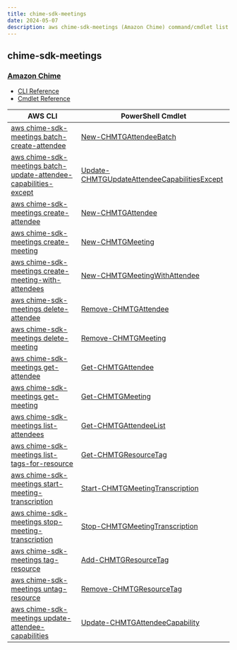 ```yaml
---
title: chime-sdk-meetings
date: 2024-05-07
description: aws chime-sdk-meetings (Amazon Chime) command/cmdlet list.
---
```


## chime-sdk-meetings

### [Amazon Chime](https://aws.amazon.com/chime/)

* [CLI Reference](https://awscli.amazonaws.com/v2/documentation/api/latest/reference/chime-sdk-meetings/index.html)
* [Cmdlet Reference](https://docs.aws.amazon.com/powershell/latest/reference/items/ChimeSDKMeetings_cmdlets.html)

|AWS CLI|PowerShell Cmdlet|
|----|----|
|[aws chime-sdk-meetings batch-create-attendee](https://awscli.amazonaws.com/v2/documentation/api/latest/reference/chime-sdk-meetings/batch-create-attendee.html)|[New-CHMTGAttendeeBatch](https://docs.aws.amazon.com/powershell/latest/reference/items/New-CHMTGAttendeeBatch.html)|
|[aws chime-sdk-meetings batch-update-attendee-capabilities-except](https://awscli.amazonaws.com/v2/documentation/api/latest/reference/chime-sdk-meetings/batch-update-attendee-capabilities-except.html)|[Update-CHMTGUpdateAttendeeCapabilitiesExcept](https://docs.aws.amazon.com/powershell/latest/reference/items/Update-CHMTGUpdateAttendeeCapabilitiesExcept.html)|
|[aws chime-sdk-meetings create-attendee](https://awscli.amazonaws.com/v2/documentation/api/latest/reference/chime-sdk-meetings/create-attendee.html)|[New-CHMTGAttendee](https://docs.aws.amazon.com/powershell/latest/reference/items/New-CHMTGAttendee.html)|
|[aws chime-sdk-meetings create-meeting](https://awscli.amazonaws.com/v2/documentation/api/latest/reference/chime-sdk-meetings/create-meeting.html)|[New-CHMTGMeeting](https://docs.aws.amazon.com/powershell/latest/reference/items/New-CHMTGMeeting.html)|
|[aws chime-sdk-meetings create-meeting-with-attendees](https://awscli.amazonaws.com/v2/documentation/api/latest/reference/chime-sdk-meetings/create-meeting-with-attendees.html)|[New-CHMTGMeetingWithAttendee](https://docs.aws.amazon.com/powershell/latest/reference/items/New-CHMTGMeetingWithAttendee.html)|
|[aws chime-sdk-meetings delete-attendee](https://awscli.amazonaws.com/v2/documentation/api/latest/reference/chime-sdk-meetings/delete-attendee.html)|[Remove-CHMTGAttendee](https://docs.aws.amazon.com/powershell/latest/reference/items/Remove-CHMTGAttendee.html)|
|[aws chime-sdk-meetings delete-meeting](https://awscli.amazonaws.com/v2/documentation/api/latest/reference/chime-sdk-meetings/delete-meeting.html)|[Remove-CHMTGMeeting](https://docs.aws.amazon.com/powershell/latest/reference/items/Remove-CHMTGMeeting.html)|
|[aws chime-sdk-meetings get-attendee](https://awscli.amazonaws.com/v2/documentation/api/latest/reference/chime-sdk-meetings/get-attendee.html)|[Get-CHMTGAttendee](https://docs.aws.amazon.com/powershell/latest/reference/items/Get-CHMTGAttendee.html)|
|[aws chime-sdk-meetings get-meeting](https://awscli.amazonaws.com/v2/documentation/api/latest/reference/chime-sdk-meetings/get-meeting.html)|[Get-CHMTGMeeting](https://docs.aws.amazon.com/powershell/latest/reference/items/Get-CHMTGMeeting.html)|
|[aws chime-sdk-meetings list-attendees](https://awscli.amazonaws.com/v2/documentation/api/latest/reference/chime-sdk-meetings/list-attendees.html)|[Get-CHMTGAttendeeList](https://docs.aws.amazon.com/powershell/latest/reference/items/Get-CHMTGAttendeeList.html)|
|[aws chime-sdk-meetings list-tags-for-resource](https://awscli.amazonaws.com/v2/documentation/api/latest/reference/chime-sdk-meetings/list-tags-for-resource.html)|[Get-CHMTGResourceTag](https://docs.aws.amazon.com/powershell/latest/reference/items/Get-CHMTGResourceTag.html)|
|[aws chime-sdk-meetings start-meeting-transcription](https://awscli.amazonaws.com/v2/documentation/api/latest/reference/chime-sdk-meetings/start-meeting-transcription.html)|[Start-CHMTGMeetingTranscription](https://docs.aws.amazon.com/powershell/latest/reference/items/Start-CHMTGMeetingTranscription.html)|
|[aws chime-sdk-meetings stop-meeting-transcription](https://awscli.amazonaws.com/v2/documentation/api/latest/reference/chime-sdk-meetings/stop-meeting-transcription.html)|[Stop-CHMTGMeetingTranscription](https://docs.aws.amazon.com/powershell/latest/reference/items/Stop-CHMTGMeetingTranscription.html)|
|[aws chime-sdk-meetings tag-resource](https://awscli.amazonaws.com/v2/documentation/api/latest/reference/chime-sdk-meetings/tag-resource.html)|[Add-CHMTGResourceTag](https://docs.aws.amazon.com/powershell/latest/reference/items/Add-CHMTGResourceTag.html)|
|[aws chime-sdk-meetings untag-resource](https://awscli.amazonaws.com/v2/documentation/api/latest/reference/chime-sdk-meetings/untag-resource.html)|[Remove-CHMTGResourceTag](https://docs.aws.amazon.com/powershell/latest/reference/items/Remove-CHMTGResourceTag.html)|
|[aws chime-sdk-meetings update-attendee-capabilities](https://awscli.amazonaws.com/v2/documentation/api/latest/reference/chime-sdk-meetings/update-attendee-capabilities.html)|[Update-CHMTGAttendeeCapability](https://docs.aws.amazon.com/powershell/latest/reference/items/Update-CHMTGAttendeeCapability.html)|

